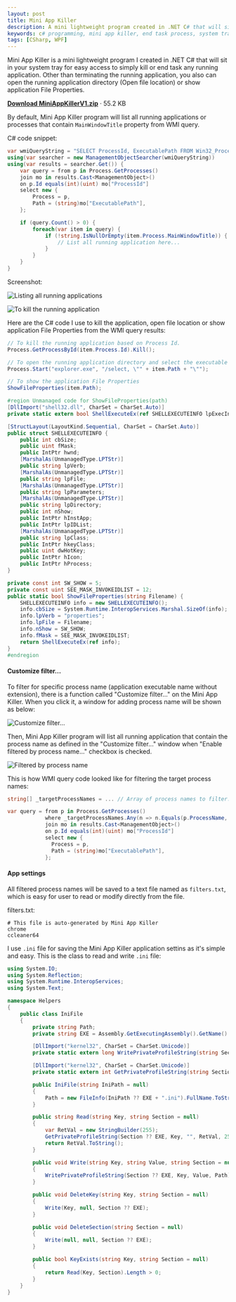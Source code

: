 ```yaml
---
layout: post
title: Mini App Killer
description: A mini lightweight program created in .NET C# that will sit in your system tray for easy access to simply kill or end task any running application.
keywords: c# programming, mini app killer, end task process, system tray, notify icon
tags: [CSharp, WPF]
---
```


Mini App Killer is a mini lightweight program I created in .NET C# that will sit in your system tray for easy access to simply kill or end task any running application. Other than terminating the running application, you also can open the running application directory (Open file location) or show application File Properties.

[**Download MiniAppKillerV1.zip**](https://www.dropbox.com/s/4gibswk7iz7gg9d/MiniAppKillerV1.zip?dl=0) · 55.2 KB

By default, Mini App Killer program will list all running applications or processes that contain `MainWindowTitle` property from WMI query.

C# code snippet:

```csharp
var wmiQueryString = "SELECT ProcessId, ExecutablePath FROM Win32_Process";
using(var searcher = new ManagementObjectSearcher(wmiQueryString))
using(var results = searcher.Get()) {
    var query = from p in Process.GetProcesses()
    join mo in results.Cast<ManagementObject>()
    on p.Id equals(int)(uint) mo["ProcessId"]
    select new {
        Process = p,
        Path = (string)mo["ExecutablePath"],
    };

    if (query.Count() > 0) {
        foreach(var item in query) {
            if (!string.IsNullOrEmpty(item.Process.MainWindowTitle)) {
                // List all running application here...
            }
        }
    }
}
```

Screenshot:

![Listing all running applications](http://i.imgur.com/z5hJFH8.png)

![To kill the running application](http://i.imgur.com/TJG1sV1.png)

Here are the C# code I use to kill the application, open file location or show application File Properties from the WMI query results:

```csharp
// To kill the running application based on Process Id.
Process.GetProcessById(item.Process.Id).Kill();

// To open the running application directory and select the executable file.
Process.Start("explorer.exe", "/select, \"" + item.Path + "\"");

// To show the application File Properties
ShowFileProperties(item.Path);

#region Unmanaged code for ShowFileProperties(path)
[DllImport("shell32.dll", CharSet = CharSet.Auto)]
private static extern bool ShellExecuteEx(ref SHELLEXECUTEINFO lpExecInfo);

[StructLayout(LayoutKind.Sequential, CharSet = CharSet.Auto)]
public struct SHELLEXECUTEINFO {
    public int cbSize;
    public uint fMask;
    public IntPtr hwnd;
    [MarshalAs(UnmanagedType.LPTStr)]
    public string lpVerb;
    [MarshalAs(UnmanagedType.LPTStr)]
    public string lpFile;
    [MarshalAs(UnmanagedType.LPTStr)]
    public string lpParameters;
    [MarshalAs(UnmanagedType.LPTStr)]
    public string lpDirectory;
    public int nShow;
    public IntPtr hInstApp;
    public IntPtr lpIDList;
    [MarshalAs(UnmanagedType.LPTStr)]
    public string lpClass;
    public IntPtr hkeyClass;
    public uint dwHotKey;
    public IntPtr hIcon;
    public IntPtr hProcess;
}

private const int SW_SHOW = 5;
private const uint SEE_MASK_INVOKEIDLIST = 12;
public static bool ShowFileProperties(string Filename) {
    SHELLEXECUTEINFO info = new SHELLEXECUTEINFO();
    info.cbSize = System.Runtime.InteropServices.Marshal.SizeOf(info);
    info.lpVerb = "properties";
    info.lpFile = Filename;
    info.nShow = SW_SHOW;
    info.fMask = SEE_MASK_INVOKEIDLIST;
    return ShellExecuteEx(ref info);
}
#endregion
```

#### Customize filter...

To filter for specific process name (application executable name without extension), there is a function called "Customize filter..." on the Mini App Killer. When you click it, a window for adding process name will be shown as below:

![Customize filter...](http://i.imgur.com/CxYg1gU.png)

Then, Mini App Killer program will list all running application that contain the process name as defined in the "Customize filter..." window when "Enable filtered by process name..." checkbox is checked.

![Filtered by process name](http://i.imgur.com/jHb3HqI.png)

This is how WMI query code looked like for filtering the target process names:

```csharp
string[] _targetProcessNames = ... // Array of process names to filter..

var query = from p in Process.GetProcesses()
            where _targetProcessNames.Any(n => n.Equals(p.ProcessName, StringComparison.InvariantCultureIgnoreCase))
            join mo in results.Cast<ManagementObject>()
            on p.Id equals(int)(uint) mo["ProcessId"]
            select new {
              Process = p,
              Path = (string)mo["ExecutablePath"],
            };
```

#### App settings

All filtered process names will be saved to a text file named as `filters.txt`, which is easy for user to read or modify directly from the file.

filters.txt:

```
# This file is auto-generated by Mini App Killer
chrome
ccleaner64
```

I use `.ini` file for saving the Mini App Killer application settins as it's simple and easy. This is the class to read and write `.ini` file:

```csharp
using System.IO;
using System.Reflection;
using System.Runtime.InteropServices;
using System.Text;

namespace Helpers
{
    public class IniFile
    {
        private string Path;
        private string EXE = Assembly.GetExecutingAssembly().GetName().Name;

        [DllImport("kernel32", CharSet = CharSet.Unicode)]
        private static extern long WritePrivateProfileString(string Section, string Key, string Value, string FilePath);

        [DllImport("kernel32", CharSet = CharSet.Unicode)]
        private static extern int GetPrivateProfileString(string Section, string Key, string Default, StringBuilder RetVal, int Size, string FilePath);

        public IniFile(string IniPath = null)
        {
            Path = new FileInfo(IniPath ?? EXE + ".ini").FullName.ToString();
        }

        public string Read(string Key, string Section = null)
        {
            var RetVal = new StringBuilder(255);
            GetPrivateProfileString(Section ?? EXE, Key, "", RetVal, 255, Path);
            return RetVal.ToString();
        }

        public void Write(string Key, string Value, string Section = null)
        {
            WritePrivateProfileString(Section ?? EXE, Key, Value, Path);
        }

        public void DeleteKey(string Key, string Section = null)
        {
            Write(Key, null, Section ?? EXE);
        }

        public void DeleteSection(string Section = null)
        {
            Write(null, null, Section ?? EXE);
        }

        public bool KeyExists(string Key, string Section = null)
        {
            return Read(Key, Section).Length > 0;
        }
    }
}
```
